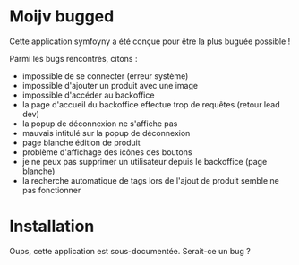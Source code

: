 
# Moijv bugged

Cette application symfoyny a été conçue pour être la plus buguée possible !

Parmi les bugs rencontrés, citons :

-   impossible de se connecter (erreur système)
-   impossible d'ajouter un produit avec une image
-   impossible d'accéder au backoffice
-   la page d'accueil du backoffice effectue trop de requêtes (retour lead dev)
-   la popup de déconnexion ne s'affiche pas
-   mauvais intitulé sur la popup de déconnexion
-   page blanche édition de produit
-   problème d'affichage des icônes des boutons
-   je ne peux pas supprimer un utilisateur depuis le backoffice (page blanche)
-   la recherche automatique de tags lors de l'ajout de produit semble ne pas fonctionner

# Installation

Oups, cette application est sous-documentée. Serait-ce un bug ?
